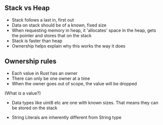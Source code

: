 ## Stack vs Heap

- Stack follows a last in, first out
- Data on stack should be of a known, fixed size
- When requesting memory in heap, it 'allocates' space in the heap, gets the pointer and stores that on the stack
- Stack is faster than heap
- Ownership helps explain why this works the way it does

## Ownership rules

- Each value in Rust has an owner
- There can only be one owner at a time
- When the owner goes out of scope, the value will be dropped

(What *is* a value?)

- Data types like uint8 etc are one with known sizes. That means they can be stored on the stack

- String Literals are inherently different from String type
